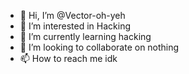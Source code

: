 - 👋 Hi, I’m @Vector-oh-yeh
- 👀 I’m interested in Hacking
- 🌱 I’m currently learning hacking
- 💞️ I’m looking to collaborate on nothing
- 📫 How to reach me idk

